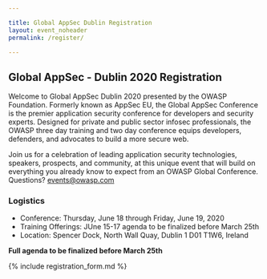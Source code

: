 ```yaml
---

title: Global AppSec Dublin Registration
layout: event_noheader
permalink: /register/

---
```


## Global AppSec - Dublin 2020 Registration

Welcome to Global AppSec Dublin 2020 presented by the OWASP Foundation. Formerly known as AppSec EU, the Global AppSec Conference is the premier application security conference for developers and security experts. Designed for private and public sector infosec professionals, the OWASP three day training and two day conference equips developers, defenders, and advocates to build a more secure web.

Join us for a celebration of leading application security technologies, speakers, prospects, and community, at this unique event that will build on everything you already know to expect from an OWASP Global Conference. Questions? [events@owasp.com](mailto:events@owasp.com?subject=Global%20AppSec%20Dublin%20Inquiry)

### Logistics
- Conference: Thursday, June 18 through Friday, June 19, 2020
- Training Offerings: JUne 15-17 agenda to be finalized before March 25th
- Location: Spencer Dock, North Wall Quay, Dublin 1 D01 T1W6, Ireland

**Full agenda to be finalized before March 25th**

{% include registration_form.md %}

